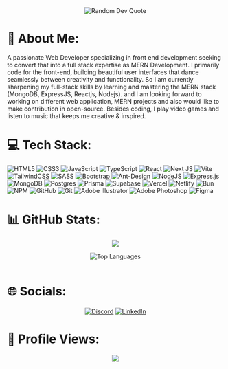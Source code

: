 
<div align="center">
  <img src="https://quotes-github-readme.vercel.app/api?type=horizontal&theme=radical" alt="Random Dev Quote"/>
</div>

# 💫 About Me:
A passionate Web Developer specializing in front end development seeking to convert that into a full stack expertise as MERN Development. I primarily code for the front-end, building beautiful user interfaces that dance seamlessly between creativity and functionality.
So I am currently sharpening my full-stack skills by learning and mastering the MERN stack (MongoDB, ExpressJS, Reactjs, Nodejs). and I am looking forward to working on different web application, MERN projects and also would like to make contribution in open-source.
Besides coding, I play video games and listen to music that keeps me creative & inspired.

# 💻 Tech Stack:
![HTML5](https://img.shields.io/badge/html5-%23E34F26.svg?style=flat&logo=html5&logoColor=white) ![CSS3](https://img.shields.io/badge/css3-%231572B6.svg?style=flat&logo=css3&logoColor=white) ![JavaScript](https://img.shields.io/badge/javascript-%23323330.svg?style=flat&logo=javascript&logoColor=%23F7DF1E) ![TypeScript](https://img.shields.io/badge/typescript-%23007ACC.svg?style=flat&logo=typescript&logoColor=white) ![React](https://img.shields.io/badge/react-%2320232a.svg?style=flat&logo=react&logoColor=%2361DAFB) ![Next JS](https://img.shields.io/badge/Next-black?style=flat&logo=next.js&logoColor=white) ![Vite](https://img.shields.io/badge/vite-%23646CFF.svg?style=flat&logo=vite&logoColor=white) ![TailwindCSS](https://img.shields.io/badge/tailwindcss-%2338B2AC.svg?style=flat&logo=tailwind-css&logoColor=white) ![SASS](https://img.shields.io/badge/SASS-hotpink.svg?style=flat&logo=SASS&logoColor=white) ![Bootstrap](https://img.shields.io/badge/bootstrap-%238511FA.svg?style=flat&logo=bootstrap&logoColor=white) ![Ant-Design](https://img.shields.io/badge/-AntDesign-%230170FE?style=flat&logo=ant-design&logoColor=white) ![NodeJS](https://img.shields.io/badge/node.js-6DA55F?style=flat&logo=node.js&logoColor=white) ![Express.js](https://img.shields.io/badge/express.js-%23404d59.svg?style=flat&logo=express&logoColor=%2361DAFB) ![MongoDB](https://img.shields.io/badge/MongoDB-%234ea94b.svg?style=flat&logo=mongodb&logoColor=white) ![Postgres](https://img.shields.io/badge/postgres-%23316192.svg?style=flat&logo=postgresql&logoColor=white) ![Prisma](https://img.shields.io/badge/Prisma-3982CE?style=for-the-badge&logo=Prisma&logoColor=white) ![Supabase](https://img.shields.io/badge/Supabase-3ECF8E?style=flat&logo=supabase&logoColor=white) ![Vercel](https://img.shields.io/badge/vercel-%23000000.svg?style=flat&logo=vercel&logoColor=white) ![Netlify](https://img.shields.io/badge/netlify-%23000000.svg?style=flat&logo=netlify&logoColor=#00C7B7) ![Bun](https://img.shields.io/badge/Bun-%23000000.svg?style=flat&logo=bun&logoColor=white) ![NPM](https://img.shields.io/badge/NPM-%23CB3837.svg?style=flat&logo=npm&logoColor=white) ![GitHub](https://img.shields.io/badge/github-%23121011.svg?style=flat&logo=github&logoColor=white) ![Git](https://img.shields.io/badge/git-%23F05033.svg?style=flat&logo=git&logoColor=white) ![Adobe Illustrator](https://img.shields.io/badge/adobe%20illustrator-%23FF9A00.svg?style=flat&logo=adobe%20illustrator&logoColor=white) ![Adobe Photoshop](https://img.shields.io/badge/adobe%20photoshop-%2331A8FF.svg?style=flat&logo=adobe%20photoshop&logoColor=white) ![Figma](https://img.shields.io/badge/figma-%23F24E1E.svg?style=flat&logo=figma&logoColor=white)
# 📊 GitHub Stats:
<div align="center">

![](https://github-readme-streak-stats.herokuapp.com/?user=Anas-Farooq-codes&theme=codeSTACKr&hide_border=false)<br/>
  
![Top Languages](https://github-readme-stats.vercel.app/api/top-langs/?username=Anas-Farooq-codes&theme=codeSTACKr&hide_border=false&include_all_commits=false&count_private=false&layout=compact)  
<br/>

</div>

# 🌐 Socials:
<div align="center" style="margin: 20px 0;">

[![Discord](https://img.shields.io/badge/Discord-%237289DA.svg?logo=discord&logoColor=white)](https://discord.gg/FGunPKZUp3) 
[![LinkedIn](https://img.shields.io/badge/LinkedIn-%230077B5.svg?logo=linkedin&logoColor=white)](https://www.linkedin.com/in/anas-farooq06/) 

</div>

# 👀 Profile Views:
<div align="center" style="margin: 20px 0;">

[![](https://visitcount.itsvg.in/api?id=Anas-Farooq-codes&icon=0&color=0)](https://visitcount.itsvg.in)

</div>


